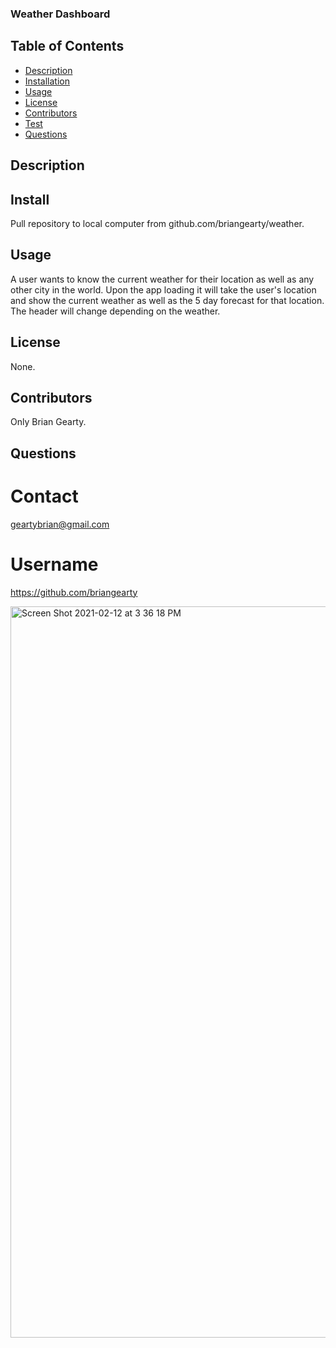 ### Weather Dashboard ###

  ## Table of Contents
* [Description](#description)
* [Installation](#installation)
* [Usage](#usage)
* [License](#license)
* [Contributors](#contributors)
* [Test](#test)
* [Questions](#questions)

## Description


## Install 
Pull repository to local computer from github.com/briangearty/weather.

## Usage
A user wants to know the current weather for their location as well as any other city in the world. Upon the app loading it will take the user's location and show the current weather as well as the 5 day forecast for that location. The header will change depending on the weather.

## License
None.

## Contributors
Only Brian Gearty.

## Questions

# Contact
geartybrian@gmail.com

# Username
https://github.com/briangearty 

<img width="1170" alt="Screen Shot 2021-02-12 at 3 36 18 PM" src="https://user-images.githubusercontent.com/64609758/107822339-efea0c00-6d4b-11eb-8d54-346640b62eb2.png">

